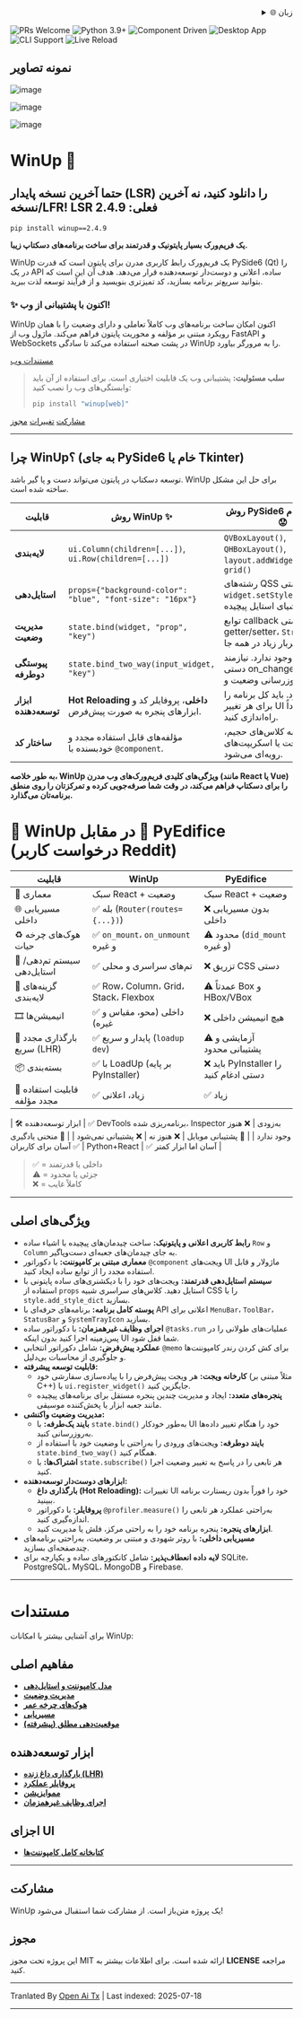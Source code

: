 <div align="right">
  <details>
    <summary >🌐 زبان</summary>
    <div>
      <div align="center">
        <a href="https://openaitx.github.io/view.html?user=mebaadwaheed&project=winup&lang=en">انگلیسی</a>
        | <a href="https://openaitx.github.io/view.html?user=mebaadwaheed&project=winup&lang=zh-CN">简体中文</a>
        | <a href="https://openaitx.github.io/view.html?user=mebaadwaheed&project=winup&lang=zh-TW">繁體中文</a>
        | <a href="https://openaitx.github.io/view.html?user=mebaadwaheed&project=winup&lang=ja">日本語</a>
        | <a href="https://openaitx.github.io/view.html?user=mebaadwaheed&project=winup&lang=ko">한국어</a>
        | <a href="https://openaitx.github.io/view.html?user=mebaadwaheed&project=winup&lang=hi">हिन्दी</a>
        | <a href="https://openaitx.github.io/view.html?user=mebaadwaheed&project=winup&lang=th">ไทย</a>
        | <a href="https://openaitx.github.io/view.html?user=mebaadwaheed&project=winup&lang=fr">Français</a>
        | <a href="https://openaitx.github.io/view.html?user=mebaadwaheed&project=winup&lang=de">Deutsch</a>
        | <a href="https://openaitx.github.io/view.html?user=mebaadwaheed&project=winup&lang=es">Español</a>
        | <a href="https://openaitx.github.io/view.html?user=mebaadwaheed&project=winup&lang=it">Itapano</a>
        | <a href="https://openaitx.github.io/view.html?user=mebaadwaheed&project=winup&lang=ru">Русский</a>
        | <a href="https://openaitx.github.io/view.html?user=mebaadwaheed&project=winup&lang=pt">Português</a>
        | <a href="https://openaitx.github.io/view.html?user=mebaadwaheed&project=winup&lang=nl">Nederlands</a>
        | <a href="https://openaitx.github.io/view.html?user=mebaadwaheed&project=winup&lang=pl">Polski</a>
        | <a href="https://openaitx.github.io/view.html?user=mebaadwaheed&project=winup&lang=ar">العربية</a>
        | <a href="https://openaitx.github.io/view.html?user=mebaadwaheed&project=winup&lang=fa">فارسی</a>
        | <a href="https://openaitx.github.io/view.html?user=mebaadwaheed&project=winup&lang=tr">Türkçe</a>
        | <a href="https://openaitx.github.io/view.html?user=mebaadwaheed&project=winup&lang=vi">Tiếng Việt</a>
        | <a href="https://openaitx.github.io/view.html?user=mebaadwaheed&project=winup&lang=id">Bahasa Indonesia</a>
      </div>
    </div>
  </details>
</div>

![PRs Welcome](https://img.shields.io/badge/PRs-welcome-brightgreen)
![Python 3.9+](https://img.shields.io/badge/python-3.9%2B-blue)
![Component Driven](https://img.shields.io/badge/architecture-component--driven-orange)
![Desktop App](https://img.shields.io/badge/platform-desktop-lightgrey)
![CLI Support](https://img.shields.io/badge/CLI-supported-critical)
![Live Reload](https://img.shields.io/badge/live--reload-enabled-blue)

## نمونه تصاویر

![image](https://github.com/user-attachments/assets/81d016e9-e10a-4438-ab94-99b6d76b8efe)

![image](https://github.com/user-attachments/assets/154dc3f4-ea8c-4f6f-84d3-88c7ab74a46f)

![image](https://github.com/user-attachments/assets/2318f701-6ec8-4402-abcc-40c879bf1a10)

# WinUp 🚀

## حتما آخرین نسخه پایدار (LSR) را دانلود کنید، نه آخرین نسخه/LFR! LSR فعلی: 2.4.9

`pip install winup==2.4.9`

**یک فریم‌ورک بسیار پایتونیک و قدرتمند برای ساخت برنامه‌های دسکتاپ زیبا.**

WinUp یک فریم‌ورک رابط کاربری مدرن برای پایتون است که قدرت PySide6 (Qt) را در یک API ساده، اعلانی و دوست‌دار توسعه‌دهنده قرار می‌دهد. هدف آن این است که بتوانید سریع‌تر برنامه بسازید، کد تمیزتری بنویسید و از فرآیند توسعه لذت ببرید.

### ✨ اکنون با پشتیبانی از وب!
WinUp اکنون امکان ساخت برنامه‌های وب کاملاً تعاملی و دارای وضعیت را با همان رویکرد مبتنی بر مؤلفه و محوریت پایتون فراهم می‌کند. ماژول وب از FastAPI و WebSockets در پشت صحنه استفاده می‌کند تا سادگی WinUp را به مرورگر بیاورد.

[مستندات وب](https://raw.githubusercontent.com/mebaadwaheed/winup/main/docs/web/README.md)

> **سلب مسئولیت:** پشتیبانی وب یک قابلیت اختیاری است. برای استفاده از آن باید وابستگی‌های وب را نصب کنید:
> ```bash
> pip install "winup[web]"
> ```

[مشارکت](https://raw.githubusercontent.com/mebaadwaheed/winup/main/CONTRIBUTING.md)
[تغییرات](https://raw.githubusercontent.com/mebaadwaheed/winup/main/CHANGELOG.md)
[مجوز](LICENSE)

---

## چرا WinUp؟ (به جای PySide6 خام یا Tkinter)

توسعه دسکتاپ در پایتون می‌تواند دست و پا گیر باشد. WinUp برای حل این مشکل ساخته شده است.

| قابلیت                    | روش WinUp ✨                                                              | روش PySide6 خام / Tkinter 😟                                                                 |
| ----------------------- | ------------------------------------------------------------------------------ | ------------------------------------------------------------------------------------------- |
| **لایه‌بندی**             | `ui.Column(children=[...])`, `ui.Row(children=[...])`                          | `QVBoxLayout()`, `QHBoxLayout()`, `layout.addWidget()`, `pack()`, `grid()`                  |
| **استایل‌دهی**            | `props={"background-color": "blue", "font-size": "16px"}`                      | رشته‌های QSS دستی، `widget.setStyleSheet(...)`، اشیای استایل پیچیده.                     |
| **مدیریت وضعیت**           | `state.bind(widget, "prop", "key")`                                            | توابع callback دستی، getter/setter، `StringVar()`، سربار زیاد در همه جا.                  |
| **پیوستگی دوطرفه**         | `state.bind_two_way(input_widget, "key")`                                      | وجود ندارد. نیازمند handlerهای دستی on_change برای به‌روزرسانی وضعیت و UI.               |
| **ابزار توسعه‌دهنده**      | **Hot Reloading داخلی**، پروفایلر کد و ابزارهای پنجره به صورت پیش‌فرض.        | وجود ندارد. باید کل برنامه را برای هر تغییر UI مجدداً راه‌اندازی کنید.                    |
| **ساختار کد**              | مؤلفه‌های قابل استفاده مجدد و خودبسنده با `@component`.                         | معمولاً منجر به کلاس‌های حجیم، یکنواخت یا اسکریپت‌های رویه‌ای می‌شود.                      |

**به طور خلاصه، WinUp ویژگی‌های کلیدی فریم‌ورک‌های وب مدرن (مانند React یا Vue) را برای دسکتاپ فراهم می‌کند، در وقت شما صرفه‌جویی کرده و تمرکزتان را روی منطق برنامه‌تان می‌گذارد.**

# 🧊 WinUp در مقابل 🧱 PyEdifice (درخواست کاربر Reddit)

| قابلیت                          | WinUp      | PyEdifice                        |
|----------------------------------|--------------------------------------|----------------------------------|
| 🧱 معماری                       | سبک React + وضعیت        | سبک React + وضعیت                |
| 🌐 مسیریابی داخلی                | ✅ بله (`Router(routes={...})`)      | ❌ بدون مسیریابی داخلی            |
| ♻️ هوک‌های چرخه حیات           | ✅ `on_mount`، `on_unmount` و غیره    | ⚠️ محدود (`did_mount` و غیره)      |
| 🎨 سیستم تم‌دهی/استایل‌دهی    | ✅ تم‌های سراسری و محلی               | ❌ تزریق CSS دستی                  |
| 🔲 گزینه‌های لایه‌بندی          | ✅ Row، Column، Grid، Stack، Flexbox  | ⚠️ عمدتاً Box و HBox/VBox          |
| 🎞️ انیمیشن‌ها                   | ✅ داخلی (محو، مقیاس و غیره)          | ❌ هیچ انیمیشن داخلی               |
| 🔁 بارگذاری مجدد سریع (LHR)     | ✅ پایدار و سریع (`loadup dev`)      | ⚠️ آزمایشی و پشتیبانی محدود        |
| 📦 بسته‌بندی                    | ✅ با LoadUp (بر پایه PyInstaller)   | ❌ باید PyInstaller را دستی ادغام کنید |
| 🧩 قابلیت استفاده مجدد مؤلفه   | ✅ زیاد، اعلانی                      | ✅ زیاد                            |

| 🛠 ابزار توسعه‌دهنده            | ✅ DevTools برنامه‌ریزی شده، Inspector به‌زودی  | ❌ هنوز وجود ندارد                       |
| 📱 پشتیبانی موبایل               | ❌ هنوز نه                           | ❌ پشتیبانی نمی‌شود                  |
| 🧠 منحنی یادگیری               | ✅ آسان برای کاربران Python+React       | ✅ آسان اما ابزار کمتر          |

> ✅ = داخلی یا قدرتمند  
> ⚠️ = جزئی یا محدود  
> ❌ = کاملاً غایب
---

## ویژگی‌های اصلی

*   **رابط کاربری اعلانی و پایتونیک:** ساخت چیدمان‌های پیچیده با اشیاء ساده `Row` و `Column` به جای چیدمان‌های جعبه‌ای دست‌وپاگیر.
*   **معماری مبتنی بر کامپوننت:** با دکوراتور `@component` ویجت‌های UI ماژولار و قابل استفاده مجدد را از توابع ساده ایجاد کنید.
*   **سیستم استایل‌دهی قدرتمند:** ویجت‌های خود را با دیکشنری‌های ساده پایتونی با استفاده از `props` استایل دهید. کلاس‌های سراسری شبیه CSS را با `style.add_style_dict` بسازید.
*   **پوسته کامل برنامه:** برنامه‌های حرفه‌ای با API اعلانی برای `MenuBar`، `ToolBar`، `StatusBar` و `SystemTrayIcon` بسازید.
*   **اجرای وظایف غیرهمزمان:** با دکوراتور ساده `@tasks.run` عملیات‌های طولانی را در پس‌زمینه اجرا کنید بدون اینکه UI شما قفل شود.
*   **عملکرد پیش‌فرض:** شامل دکوراتور انتخابی `@memo` برای کش کردن رندر کامپوننت‌ها و جلوگیری از محاسبات بی‌دلیل.
*   **قابلیت توسعه پیشرفته:**
    *   **کارخانه ویجت:** هر ویجت پیش‌فرض را با پیاده‌سازی سفارشی خود (مثلاً مبتنی بر C++) با `ui.register_widget()` جایگزین کنید.
    *   **پنجره‌های متعدد:** ایجاد و مدیریت چندین پنجره مستقل برای برنامه‌های پیچیده مانند جعبه ابزار یا پخش‌کننده موسیقی.
*   **مدیریت وضعیت واکنشی:**
    *   **بایند یک‌طرفه:** با `state.bind()` به‌طور خودکار UI خود را هنگام تغییر داده‌ها به‌روزرسانی کنید.
    *   **بایند دوطرفه:** ویجت‌های ورودی را به‌راحتی با وضعیت خود با استفاده از `state.bind_two_way()` همگام کنید.
    *   **اشتراک‌ها:** با `state.subscribe()` هر تابعی را در پاسخ به تغییر وضعیت اجرا کنید.
*   **ابزارهای دوست‌دار توسعه‌دهنده:**
    *   **بارگذاری داغ (Hot Reloading):** تغییرات UI خود را فوراً بدون ریستارت برنامه ببینید.
    *   **پروفایلر:** با دکوراتور `@profiler.measure()` به‌راحتی عملکرد هر تابعی را اندازه‌گیری کنید.
    *   **ابزارهای پنجره:** پنجره برنامه خود را به راحتی مرکز، فلش یا مدیریت کنید.
*   **مسیریابی داخلی:** با روتر شهودی و مبتنی بر وضعیت، به‌راحتی برنامه‌های چندصفحه‌ای بسازید.
*   **لایه داده انعطاف‌پذیر:** شامل کانکتورهای ساده و یکپارچه برای SQLite، PostgreSQL، MySQL، MongoDB و Firebase.

---

# مستندات

برای آشنایی بیشتر با امکانات WinUp:

## مفاهیم اصلی
- [**مدل کامپوننت و استایل‌دهی**](https://raw.githubusercontent.com/mebaadwaheed/winup/main/docs/concepts.md)
- [**مدیریت وضعیت**](https://raw.githubusercontent.com/mebaadwaheed/winup/main/docs/state.md)
- [**هوک‌های چرخه عمر**](https://raw.githubusercontent.com/mebaadwaheed/winup/main/docs/concepts.md#component-lifecycle-hooks-on_mount-and-on_unmount)
- [**مسیریابی**](https://raw.githubusercontent.com/mebaadwaheed/winup/main/docs/concepts.md#routing)
- [**موقعیت‌دهی مطلق (پیشرفته)**](https://raw.githubusercontent.com/mebaadwaheed/winup/main/docs/absolute-layout.md)

## ابزار توسعه‌دهنده
- [**بارگذاری داغ زنده (LHR)**](https://raw.githubusercontent.com/mebaadwaheed/winup/main/docs/live-hot-reload.md)
- [**پروفایلر عملکرد**](https://raw.githubusercontent.com/mebaadwaheed/winup/main/docs/profiler.md)
- [**مموایزیشن**](https://raw.githubusercontent.com/mebaadwaheed/winup/main/docs/memoization.md)
- [**اجرای وظایف غیرهمزمان**](https://raw.githubusercontent.com/mebaadwaheed/winup/main/docs/tasks.md)

## اجزای UI
- [**کتابخانه کامل کامپوننت‌ها**](https://raw.githubusercontent.com/mebaadwaheed/winup/main/docs/components/README.md)

---

## مشارکت

WinUp یک پروژه متن‌باز است. از مشارکت شما استقبال می‌شود!

## مجوز

این پروژه تحت مجوز MIT ارائه شده است. برای اطلاعات بیشتر به **LICENSE** مراجعه کنید.

---

Tranlated By [Open Ai Tx](https://github.com/OpenAiTx/OpenAiTx) | Last indexed: 2025-07-18

---